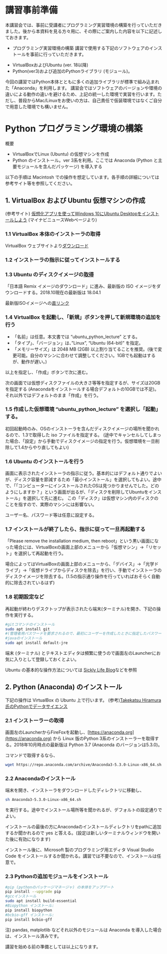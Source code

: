 # 講習事前準備
本講習会では、事前に受講者にプログラミング実習環境の構築を行っていただきました。後から本資料を見る方々用に、その際にご案内した内容を以下に記述しておきます。

* プログラミング実習環境の構築
講習で使用する下記のソフトウェアのインストールを事前に行っていただきます。
-	VirtualBoxおよびUbuntu (ver. 18以降) 
-	Python(ver3)および追加のPythonライブラリ (モジュール)。

今回の講習ではPython本体とともに多くの追加ライブラリが標準で組み込まれた「Anaconda」を利用します。
講習会ではソフトウェアのバージョンや環境の違いによる動作の違いを避けるため、上記の統一した環境で実習を行います。ただし、普段からMac/Linuxをお使いの方は、自己責任で仮装環境ではなくご自分で用意した環境でも構いません。


# Python プログラミング環境の構築

概要
* VirtualBoxでLinux (Ubuntu) の仮想マシンを作成
* Python のインストール。ver 3系を利用。ここでは Anaconda (Python と主要モジュールを含んだパッケージ) を導入する

以下の手順は Macintosh での操作を想定しています。各手順の詳細については参考サイト等を参照してください。

## 1.	VirtualBox および Ubuntu 仮想マシンの作成

(参考サイト) [仮想化アプリを使ってWindows 10にUbuntu Desktopをインストールしよう](https://news.mynavi.jp/article/liunx_win-3/)  (マイナビニュースWebページより)

### 1.1	VirtualBox 本体のインストーラの取得
VirtualBox ウェブサイトより[ダウンロード](https://www.virtualbox.org)
### 1.2	インストーラの指示に従ってインストールする
### 1.3	Ubuntu のディスクイメージの[取得](https://www.ubuntulinux.jp/download)

「日本語 Remix イメージのダウンロード」に進み、最新版の ISO イメージをダウンロードする。2018.10現在の最新版は 18.04.1

最新版ISOイメージへの[直リンク](http://cdimage.ubuntulinux.jp/releases/18.04.1/ubuntu-ja-18.04.1-desktop-amd64.iso)

### 1.4	VirtualBox を起動し、「新規」ボタンを押して新規環境の追加を行う
-	「名前」は任意。本文書では “ubuntu_python_lecture” とする。
-	「タイプ」、「バージョン」は、”Linux”, “Ubuntu (64-bit)” を指定。
-	「メモリーサイズ」は 2048 MB (2GB) 以上割り当てることを推奨。(後で変更可能。自分のマシンに合わせて調整してください。1GBでも起動はするが、動作が遅い。)

以上を指定し、「作成」ボタンで次に進む。

次の画面では仮想ディスクファイルの大きさ等等を指定するが、サイズは20GB を指定する (Anacondaをインストールする場合デフォルトの10GBでは不足)。それ以外ではデフォルトのまま「作成」を行う。

### 1.5	作成した仮想環境 “ubuntu_python_lecture” を選択し「起動」する。
初回起動時のみ、OSのインストーラを含んだディスクイメージの場所を聞かれるので、1.3で取得した iso ファイルを指定する。
(途中でキャンセルしてしまった場合、「設定」から手動でディスクイメージの指定を行う。仮想環境を一旦削除して1.4からやり直してもよい)

### 1.6	Ubuntu のインストールを行う
画面に表示されたインストーラの指示に従う。基本的にはデフォルト通りでよいが、ディスク容量を節減するため「最小インストール」を選択してもよい。途中で、「「コンピューターにインストールされたOSは見つかりませんでした。どのようにしますか？」という画面が出るが、「ディスクを削除してUbuntuをインストール」を選択して先に進む。 この「ディスク」は仮想マシン内のディスクのことを指すので、実際のマシンには影響ない。

ユーザー名、パスワード等は任意に設定する。

### 1.7	インストールが終了したら、指示に従って一旦再起動する
「Please remove the installation medium, then reboot」という黒い画面になった場合には、VirtualBoxの画面上部のメニューから「仮想マシン」→「リセット」を選択して再起動を行う。

場合によってはVirtualBoxの画面上部のメニューから、「デバイス」→「光学ドライブ」→「仮想ドライブからディスクを除去」を行い、手動でインストーラのディスクイメージを除去する。(1.5の指示通り操作を行っていればおそらく自動的に除去されているはず)

### 1.8	初期設定など
再起動が終わりデスクトップが表示されたら端末(ターミナル)を開き、下記の操作を実行する。
```bash
#gitコマンドのインストール
sudo apt install git
#(管理者用パスワードを要求されるので、最初にユーザーを作成したときに指定したパスワードを入力)
#javaのインストール
sudo apt install default-jre 
```
端末 (ターミナル) とテキストエディタは頻繁に使うので画面左のLauncherにお気に入りとして登録しておくとよい。

Ubuntu の基本的な操作方法については
[Sickly Life Blog](https://sicklylife.jp/ubuntu/tsukaikata/usage.html)などを参照 

## 2.	Python (Anaconda) のインストール
下記の操作は VirtualBox の Ubuntu 上で行います。
(参考)[Takekatsu Hiramura氏のPythonでデータサイエンス](https://pythondatascience.plavox.info/pythonのインストール/anaconda-ubuntu-linux)

### 2.1	インストーラーの取得
画面左のLauncherからFireFoxを起動し、[https://anaconda.org](https://anaconda.org) から Linux 版のPython 3系のインストーラーを取得する。2018年10月時点の最新版は Python 3.7 (Anaconda のバージョンは5.3.0)。

コマンドで取得するなら、
```bash
wget https://repo.anaconda.com/archive/Anaconda3-5.3.0-Linux-x86_64.sh
```
### 2.2	Anacondaのインストール
端末を開き、インストーラをダウンロードしたディレクトリに移動し、
```bash
sh Anaconda3-5.3.0-Linux-x86_64.sh
```
を実行する。途中でインストール場所等を聞かれるが、デフォルトの設定通りでよい。

インストールの最後の方にAnacondaのインストールディレクトリをpathに追加するか聞かれるので yes と答える。(設定は新しいターミナルウィンドウを開いた後に有効になります)

インストール後に、Microsoft 製のプログラミング用エディタ Visual Studio Code をインストールするか聞かれる。講習では不要なので、インストールは任意で。

### 2.3	Pythonの追加モジュールをインストール
```bash
#pip (pythonのパッケージマネージャ) の本体をアップデート
pip install --upgrade pip
#gccインストール
sudo apt install build-essential
#Biopython インストール:
pip install biopython
#bcbio-gff インストール:
pip install bcbio-gff
```
注) pandas, matplotlib などそれ以外のモジュールは Anaconda を導入した場合は、インストール済みです。

講習を始める前の準備としては以上になります。
